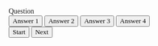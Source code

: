<head>
  <title>Quiz App</title>
<style>
*, *::before, *::after {
  box-sizing: border-box;
  font-family: Gotham Rounded;
}

:root {
  --hue-neutral: 200;
  --hue-wrong: 0;
  --hue-correct: 145;
}

body {
  --hue: var(--hue-neutral);
  padding: 0;
  margin: 0;
  display: flex;
  width: 100vw;
  height: 100vh;
  justify-content: center;
  align-items: center;
  background-color: hsl(var(--hue), 100%, 20%);
}

body.correct {
  --hue: var(--hue-correct);
}

body.wrong {
  --hue: var(--hue-wrong);
}

.container {
  width: 800px;
  max-width: 80%;
  background-color: white;
  border-radius: 5px;
  padding: 10px;
  box-shadow: 0 0 10px 2px;
}

.btn-grid {
  display: grid;
  grid-template-columns: repeat(2, auto);
  gap: 10px;
  margin: 20px 0;
}

.btn {
  --hue: var(--hue-neutral);
  border: 1px solid hsl(var(--hue), 100%, 30%);
  background-color: hsl(var(--hue), 100%, 50%);
  border-radius: 5px;
  padding: 5px 10px;
  color: white;
  outline: none;
}

.btn:hover {
  border-color: black;
}

.btn.correct {
  --hue: var(--hue-correct);
  color: black;
}

.btn.wrong {
  --hue: var(--hue-wrong);
}

.start-btn, .next-btn {
  font-size: 1.5rem;
  font-weight: bold;
  padding: 10px 20px;
}

.controls {
  display: flex;
  justify-content: center;
  align-items: center;
}

.hide {
  display: none;
}



</style>



</head>
<body>
  <div class="container">
    <div id="question-container" class="hide">
      <div id="question">Question</div>
      <div id="answer-buttons" class="btn-grid">
        <button class="btn">Answer 1</button>
        <button class="btn">Answer 2</button>
        <button class="btn">Answer 3</button>
        <button class="btn">Answer 4</button>
      </div>
    </div>
    <div class="controls">
      <button id="start-btn" class="start-btn btn">Start</button>
      <button id="next-btn" class="next-btn btn hide">Next</button>
    </div>
  </div>
<script>
const startButton = document.getElementById('start-btn')
const nextButton = document.getElementById('next-btn')
const questionContainerElement = document.getElementById('question-container')
const questionElement = document.getElementById('question')
const answerButtonsElement = document.getElementById('answer-buttons')

let shuffledQuestions, currentQuestionIndex

startButton.addEventListener('click', startGame)
nextButton.addEventListener('click', () => {
  currentQuestionIndex++
  setNextQuestion()
})

function startGame() {
  startButton.classList.add('hide')
  shuffledQuestions = questions.sort(() => Math.random() - .5)
  currentQuestionIndex = 0
  questionContainerElement.classList.remove('hide')
  setNextQuestion()
}

function setNextQuestion() {
  resetState()
  showQuestion(shuffledQuestions[currentQuestionIndex])
}

function showQuestion(question) {
  questionElement.innerText = question.question
  question.answers.forEach(answer => {
    const button = document.createElement('button')
    button.innerText = answer.text
    button.classList.add('btn')
    if (answer.correct) {
      button.dataset.correct = answer.correct
    }
    button.addEventListener('click', selectAnswer)
    answerButtonsElement.appendChild(button)
  })
}

function resetState() {
  clearStatusClass(document.body)
  nextButton.classList.add('hide')
  while (answerButtonsElement.firstChild) {
    answerButtonsElement.removeChild(answerButtonsElement.firstChild)
  }
}

function selectAnswer(e) {
  const selectedButton = e.target
  const correct = selectedButton.dataset.correct
  setStatusClass(document.body, correct)
  Array.from(answerButtonsElement.children).forEach(button => {
    setStatusClass(button, button.dataset.correct)
  })
  if (shuffledQuestions.length > currentQuestionIndex + 1) {
    nextButton.classList.remove('hide')
  } else {
    startButton.innerText = 'Restart'
    startButton.classList.remove('hide')
  }
}

function setStatusClass(element, correct) {
  clearStatusClass(element)
  if (correct) {
    element.classList.add('correct')
  } else {
    element.classList.add('wrong')
  }
}

function clearStatusClass(element) {
  element.classList.remove('correct')
  element.classList.remove('wrong')
}

const questions = [
  {
    question: 'ابن سینا در کجا بدنیا امد ؟',
    answers: [
      { text: 'همدان', correct: true },
      { text: 'شیراز', correct: false }
    ]
  },
  {
    question: 'مانی در کجا بدنیا امد؟',
    answers: [
      { text: 'زنجان ', correct: false },
      { text: 'ابهر', correct: true }
    ]
  },
  {
    question: 'احمد در کجا بدنیا امد ؟',
    answers: [
    
      { text: 'درسجین', correct: true },
      { text: 'ابهر', correct: false },
     
    ]
  },
  {
    question: 'What is 4 * 2?',
    answers: [
      { text: '6', correct: false },
      { text: '8', correct: true }
    ]
  }
]

</script>


</body>

